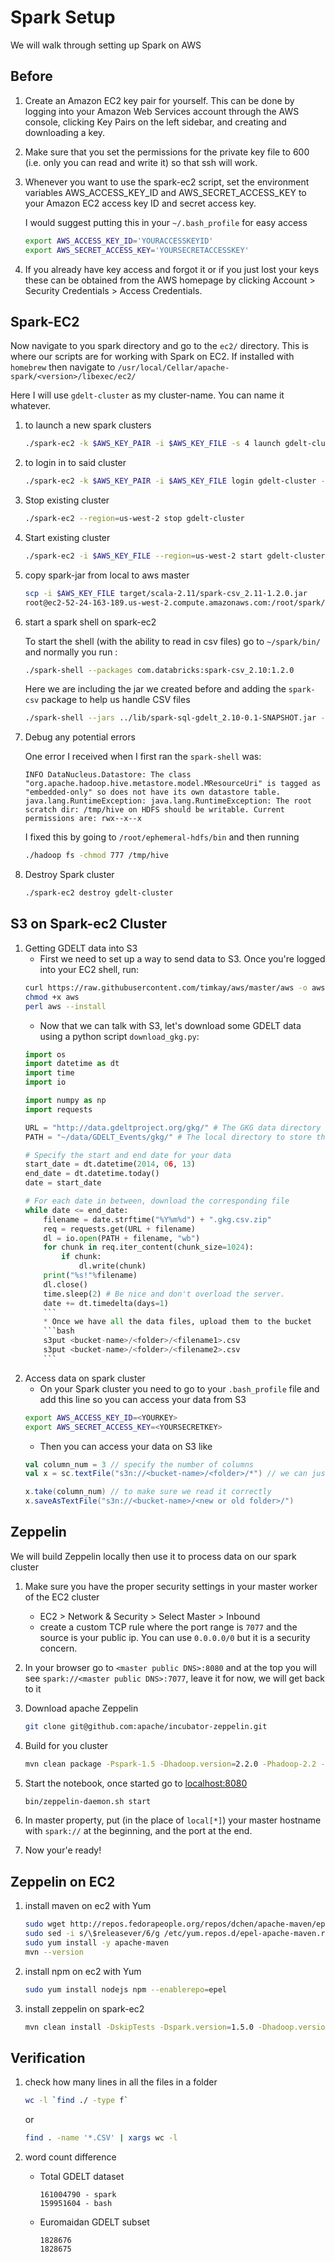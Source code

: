 Spark Setup
===========

We will walk through setting up Spark on AWS

Before
------

1.	Create an Amazon EC2 key pair for yourself. This can be done by logging into your Amazon Web Services account through the AWS console, clicking Key Pairs on the left sidebar, and creating and downloading a key.

2.	Make sure that you set the permissions for the private key file to 600 (i.e. only you can read and write it) so that ssh will work.

3.	Whenever you want to use the spark-ec2 script, set the environment variables AWS\_ACCESS\_KEY\_ID and AWS\_SECRET\_ACCESS\_KEY to your Amazon EC2 access key ID and secret access key.

	I would suggest putting this in your `~/.bash_profile` for easy access

	```bash
	export AWS_ACCESS_KEY_ID='YOURACCESSKEYID'
	export AWS_SECRET_ACCESS_KEY='YOURSECRETACCESSKEY'
	```

4.	If you already have key access and forgot it or if you just lost your keys these can be obtained from the AWS homepage by clicking Account > Security Credentials > Access Credentials.

Spark-EC2
---------

Now navigate to you spark directory and go to the `ec2/` directory. This is where our scripts are for working with Spark on EC2. If installed with ```homebrew``` then navigate to ```/usr/local/Cellar/apache-spark/<version>/libexec/ec2/```

Here I will use ```gdelt-cluster``` as my cluster-name. You can name it whatever.

1.	to launch a new spark clusters

	```bash
	./spark-ec2 -k $AWS_KEY_PAIR -i $AWS_KEY_FILE -s 4 launch gdelt-cluster --instance-type=m4.large --region=us-west-2 --zone=us-west-2b --copy-aws-credentials
	```

2.	to login in to said cluster

	```bash
	./spark-ec2 -k $AWS_KEY_PAIR -i $AWS_KEY_FILE login gdelt-cluster --region=us-west-2 --zone=us-west-2b
	```

3.	Stop existing cluster

	```bash
	./spark-ec2 --region=us-west-2 stop gdelt-cluster
	```

4.	Start existing cluster

	```bash
	./spark-ec2 -i $AWS_KEY_FILE --region=us-west-2 start gdelt-cluster
	```

5.	copy spark-jar from local to aws master

	```bash
	scp -i $AWS_KEY_FILE target/scala-2.11/spark-csv_2.11-1.2.0.jar
	root@ec2-52-24-163-189.us-west-2.compute.amazonaws.com:/root/spark/lib
	```

6.	start a spark shell on spark-ec2

	To start the shell (with the ability to read in csv files) go to ```~/spark/bin/``` and normally you run :
	```bash
	./spark-shell --packages com.databricks:spark-csv_2.10:1.2.0
	```

	Here we are including the jar we created before and adding the `spark-csv` package to help us handle CSV files

	```bash
	./spark-shell --jars ../lib/spark-sql-gdelt_2.10-0.1-SNAPSHOT.jar --packages com.databricks:spark-csv_2.11:1.2.0
	```

7. Debug any potential errors

	One error I received when I first ran the ```spark-shell``` was:
	```
	INFO DataNucleus.Datastore: The class "org.apache.hadoop.hive.metastore.model.MResourceUri" is tagged as "embedded-only" so does not have its own datastore table.
	java.lang.RuntimeException: java.lang.RuntimeException: The root scratch dir: /tmp/hive on HDFS should be writable. Current permissions are: rwx--x--x
	```

	I fixed this by going to ```/root/ephemeral-hdfs/bin``` and then running
	```bash
	./hadoop fs -chmod 777 /tmp/hive
	```

8. Destroy Spark cluster
	```bash
	./spark-ec2 destroy gdelt-cluster
	```

S3 on Spark-ec2 Cluster
---

1. Getting GDELT data into S3
	* First we need to set up a way to send data to S3. Once you're logged into your EC2 shell, run:
	```bash
	curl https://raw.githubusercontent.com/timkay/aws/master/aws -o aws
	chmod +x aws
	perl aws --install
	```
	* Now that we can talk with S3, let's download some GDELT data using a python script ```download_gkg.py```:
	```python
	import os
	import datetime as dt
	import time
	import io

	import numpy as np
	import requests

	URL = "http://data.gdeltproject.org/gkg/" # The GKG data directory
	PATH = "~/data/GDELT_Events/gkg/" # The local directory to store the data

	# Specify the start and end date for your data
	start_date = dt.datetime(2014, 06, 13)
	end_date = dt.datetime.today()
	date = start_date

	# For each date in between, download the corresponding file
	while date <= end_date:
	    filename = date.strftime("%Y%m%d") + ".gkg.csv.zip"
	    req = requests.get(URL + filename)
	    dl = io.open(PATH + filename, "wb")
	    for chunk in req.iter_content(chunk_size=1024):
	        if chunk:
	            dl.write(chunk)
	    print("%s!"%filename)
	    dl.close()
	    time.sleep(2) # Be nice and don't overload the server.
	    date += dt.timedelta(days=1)
		```
		* Once we have all the data files, upload them to the bucket
		```bash
		s3put <bucket-name>/<folder>/<filename1>.csv
		s3put <bucket-name>/<folder>/<filename2>.csv
		```

2. Access data on spark cluster  
	* On your Spark cluster you need to go to your ```.bash_profile``` file and add this line so you can access your data from S3
	```bash
	export AWS_ACCESS_KEY_ID=<YOURKEY>
	export AWS_SECRET_ACCESS_KEY=<YOURSECRETKEY>
	```
	* Then you can access your data on S3 like
	```scala
	val column_num = 3 // specify the number of columns
	val x = sc.textFile("s3n://<bucket-name>/<folder>/*") // we can just specify all the files.

	x.take(column_num) // to make sure we read it correctly
	x.saveAsTextFile("s3n://<bucket-name>/<new or old folder>/")
	```

Zeppelin
---
We will build Zeppelin locally then use it to process data on our spark cluster

1. Make sure you have the proper security settings in your master worker of the EC2 cluster
	* EC2 > Network & Security > Select Master > Inbound
	* create a custom TCP rule where the port range is ``7077`` and the source is your public ip. You can use ``0.0.0.0/0`` but it is a security concern.
2. In your browser go to ``<master public DNS>:8080`` and at the top you will see ``spark://<master public DNS>:7077``, leave it for now, we will get back to it
3. Download apache Zeppelin
	```bash
	git clone git@github.com:apache/incubator-zeppelin.git
	```

4. Build for you cluster
	```bash
	mvn clean package -Pspark-1.5 -Dhadoop.version=2.2.0 -Phadoop-2.2 -DskipTests
	```

5. Start the notebook, once started go to [localhost:8080](http://localhost:8080/)
	```bash
	bin/zeppelin-daemon.sh start
	```

6. In master property, put (in the place of ``local[*]``) your master hostname with ``spark://`` at the beginning, and the port at the end.
7. Now your'e ready!

Zeppelin on EC2
-----------------

1.	install maven on ec2 with Yum

	```bash
	sudo wget http://repos.fedorapeople.org/repos/dchen/apache-maven/epel-apache-maven.repo -O /etc/yum.repos.d/epel-apache-maven.repo
	sudo sed -i s/\$releasever/6/g /etc/yum.repos.d/epel-apache-maven.repo
	sudo yum install -y apache-maven
	mvn --version
	```

2.	install npm on ec2 with Yum

	```bash
	sudo yum install nodejs npm --enablerepo=epel
	```

3.	install zeppelin on spark-ec2

	```bash
	mvn clean install -DskipTests -Dspark.version=1.5.0 -Dhadoop.version=1.0.4
	```

Verification
------------

1.	check how many lines in all the files in a folder

	```bash
	wc -l `find ./ -type f`
	```
	or
	```bash
	find . -name '*.CSV' | xargs wc -l
	```


2.	word count difference

	-	Total GDELT dataset

		```
		161004790 - spark
		159951604 - bash
		```

	-	Euromaidan GDELT subset

		```
		1828676
		1828675
		```
